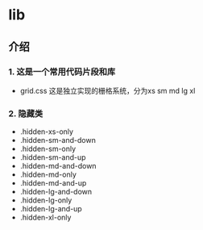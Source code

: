 # lib

## 介绍
### 1. 这是一个常用代码片段和库

- grid.css 这是独立实现的栅格系统，分为xs sm md lg xl 

### 2. 隐藏类
- .hidden-xs-only
- .hidden-sm-and-down
- .hidden-sm-only
- .hidden-sm-and-up
- .hidden-md-and-down
- .hidden-md-only
- .hidden-md-and-up
- .hidden-lg-and-down
- .hidden-lg-only
- .hidden-lg-and-up
- .hidden-xl-only


